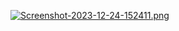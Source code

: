 [![Screenshot-2023-12-24-152411.png](https://i.postimg.cc/hPCfNCbr/Screenshot-2023-12-24-152411.png)](https://postimg.cc/svhjh4LQ)
